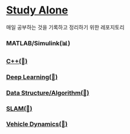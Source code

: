# [Study Alone](https://github.com/soup1997/Study-Alone/wiki)
매일 공부하는 것을 기록하고 정리하기 위한 레포지토리

### MATLAB/Simulink(📊)    
### [C++(🔢)](https://github.com/soup1997/Study-Alone/wiki/CPP)
### [Deep Learning(🧬)](https://github.com/soup1997/Study-Alone/wiki/Deep-Learning-%EC%9D%B4%EB%A1%A0-%EB%B0%8F-%EA%B0%9C%EB%85%90)      
### [Data Structure/Algorithm(🤔)](https://github.com/soup1997/Algorithm)
### [SLAM(🚩)](https://github.com/soup1997/Study-Alone/wiki/SLAM%EC%9D%98-%EC%9D%B4%ED%95%B4%EC%99%80-%EA%B5%AC%ED%98%84)
### [Vehicle Dynamics(🚗)](https://github.com/soup1997/Study-Alone/wiki/Vehicle-Dynamics)

